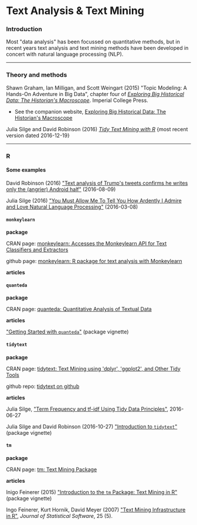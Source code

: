 # Text Analysis & Text Mining

### Introduction

Most "data analysis" has been focussed on quantitative methods, but in recent years text analysis and text mining methods have been developed in concert with natural language processing (NLP).

---
### Theory and methods

Shawn Graham, Ian Milligan, and Scott Weingart (2015) "Topic Modeling: A Hands-On Adventure in Big Data", chapter four of [_Exploring Big Historical Data: The Historian's Macroscope_](http://www.themacroscope.org/?page_id=788). Imperial College Press.

- See the companion website, [Exploring Big Historical Data: The Historian's Macroscope](http://www.themacroscope.org/2.0/)

Julia Silge and David Robinson (2016) [_Tidy Text Mining with R_](http://tidytextmining.com/) {most recent version dated 2016-12-19}


---
### R

#### Some examples

David Robinson (2016) ["Text analysis of Trump's tweets confirms he writes only the (angrier) Android half"](http://varianceexplained.org/r/trump-tweets/) (2016-08-09)

Julia Silge (2016) ["You Must Allow Me To Tell You How Ardently I Admire and Love Natural Language Processing"](http://juliasilge.com/blog/You-Must-Allow-Me/) (2016-03-08)



#### `monkeylearn`

**package**

CRAN page: [monkeylearn: Accesses the Monkeylearn API for Text Classifiers and Extractors](https://cran.r-project.org/web/packages/monkeylearn/index.html)

github page: [monkeylearn: R package for text analysis with Monkeylearn](https://github.com/ropensci/monkeylearn)

**articles**



#### `quanteda`

**package**

CRAN page: [quanteda: Quantitative Analysis of Textual Data](https://cran.r-project.org/web/packages/quanteda/index.html)


**articles**

["Getting Started with `quanteda`"](https://cran.r-project.org/web/packages/quanteda/vignettes/quickstart.html) (package vignette)


#### `tidytext`

**package**

CRAN page: [tidytext: Text Mining using 'dplyr', 'ggplot2', and Other Tidy Tools](https://cran.r-project.org/web/packages/tidytext/)

github repo: [tidytext on github](https://github.com/juliasilge/tidytext)

**articles**

Julia Silge, ["Term Frequency and tf-idf Using Tidy Data Principles"](http://juliasilge.com/blog/Term-Frequency-tf-idf/), 2016-06-27

[]()

Julia Silge and David Robinson (2016-10-27) ["Introduction to `tidytext`"](https://cran.r-project.org/web/packages/tidytext/vignettes/tidytext.html) (package vignette)


#### `tm`

**package**

CRAN page: [tm: Text Mining Package](https://cran.r-project.org/web/packages/tm/index.html)


**articles**

Inigo Feinerer (2015) ["Introduction to the `tm` Package: Text Mining in R"](https://cran.r-project.org/web/packages/tm/vignettes/tm.pdf) (package vignette)

Ingo Feinerer, Kurt Hornik, David Meyer (2007) ["Text Mining Infrastructure in R"](https://www.jstatsoft.org/article/view/v025i05), _Journal of Statistical Software_, 25 (5).



